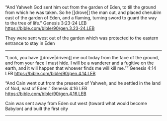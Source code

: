 “And Yahweh God sent him out from the garden of Eden, to till the ground from which he was taken. So he [[drove]] the man out, and placed cherubim east of the garden of Eden, and a flaming, turning sword to guard the way to the tree of life.”
‭‭Genesis‬ ‭3‬:‭23‬-‭24‬ ‭LEB‬‬
https://bible.com/bible/90/gen.3.23-24.LEB

They were sent west out of the garden which was protected to the eastern entrance to stay in Eden

---

“Look, you have [[drove|driven]] me out today from the face of the ground, and from your face I must hide. I will be a wanderer and a fugitive on the earth, and it will happen that whoever finds me will kill me.””
‭‭Genesis‬ ‭4‬:‭14‬ ‭LEB‬‬
https://bible.com/bible/90/gen.4.14.LEB

“And Cain went out from the presence of Yahweh, and he settled in the land of Nod, east of Eden.”
‭‭Genesis‬ ‭4‬:‭16‬ ‭LEB‬‬
https://bible.com/bible/90/gen.4.16.LEB

Cain was  sent away from Eden out west (toward what would become Babylon) and built the first city

---

